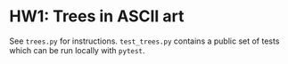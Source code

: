 # HW1: Trees in ASCII art

See `trees.py` for instructions. `test_trees.py` contains a public set of tests which can be run locally with `pytest`.
